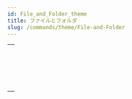 ```yaml
---
id: File_and_Folder_theme
title: ファイルとフォルダ
slug: /commands/theme/File-and-Folder
---
```


|                                                                                                    |
| -------------------------------------------------------------------------------------------------- |
| [<!-- INCLUDE #_command_.File.Syntax -->](../../commands/file.md)<br/>                             |
| [<!-- INCLUDE #_command_.Folder.Syntax -->](../../commands/folder.md)<br/>                         |
| [<!-- INCLUDE #_command_.ZIP Create archive.Syntax -->](../../commands/zip-create-archive.md)<br/> |
| [<!-- INCLUDE #_command_.ZIP Read archive.Syntax -->](../../commands/zip-read-archive.md)<br/>     |
